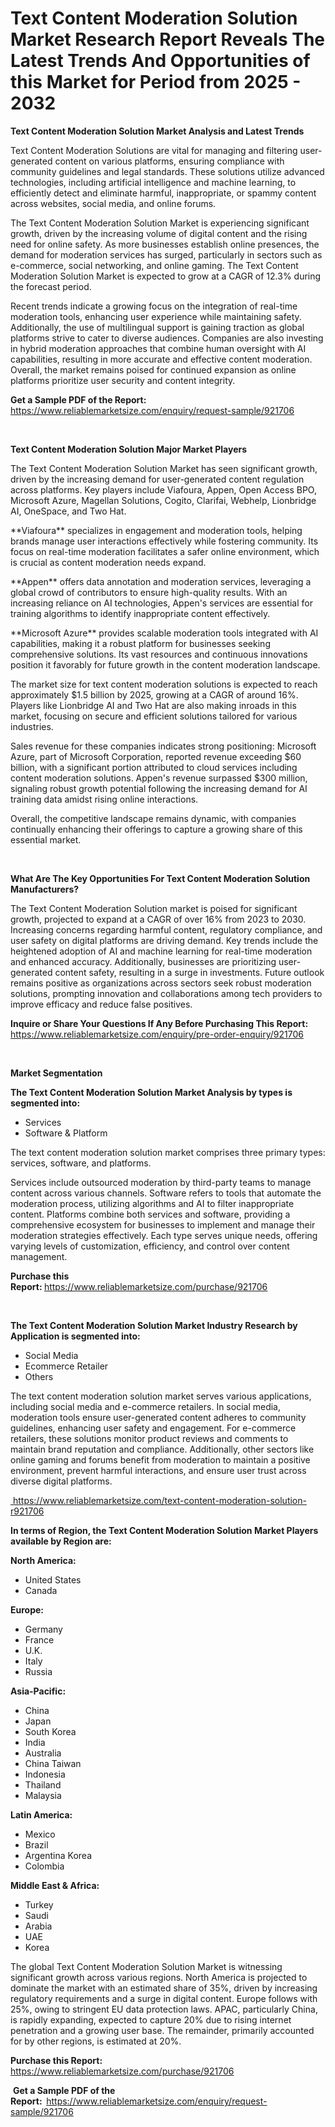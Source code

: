 <p><h1>Text Content Moderation Solution Market Research Report Reveals The Latest Trends And Opportunities of this Market for Period from 2025 - 2032</h1></p><p><strong>Text Content Moderation Solution Market Analysis and Latest Trends</strong></p>
<p><p>Text Content Moderation Solutions are vital for managing and filtering user-generated content on various platforms, ensuring compliance with community guidelines and legal standards. These solutions utilize advanced technologies, including artificial intelligence and machine learning, to efficiently detect and eliminate harmful, inappropriate, or spammy content across websites, social media, and online forums.</p><p>The Text Content Moderation Solution Market is experiencing significant growth, driven by the increasing volume of digital content and the rising need for online safety. As more businesses establish online presences, the demand for moderation services has surged, particularly in sectors such as e-commerce, social networking, and online gaming. The Text Content Moderation Solution Market is expected to grow at a CAGR of 12.3% during the forecast period. </p><p>Recent trends indicate a growing focus on the integration of real-time moderation tools, enhancing user experience while maintaining safety. Additionally, the use of multilingual support is gaining traction as global platforms strive to cater to diverse audiences. Companies are also investing in hybrid moderation approaches that combine human oversight with AI capabilities, resulting in more accurate and effective content moderation. Overall, the market remains poised for continued expansion as online platforms prioritize user security and content integrity.</p></p>
<p><strong>Get a Sample PDF of the Report:&nbsp;</strong> <a href="https://www.reliablemarketsize.com/enquiry/request-sample/921706?utm_campaign=2034&utm_medium=2&utm_source=Github&utm_content=ia&utm_term=18042025&utm_id=text-content-moderation-solution">https://www.reliablemarketsize.com/enquiry/request-sample/921706</a></p>
<p>&nbsp;</p>
<p><strong>Text Content Moderation Solution Major Market Players</strong></p>
<p><p>The Text Content Moderation Solution Market has seen significant growth, driven by the increasing demand for user-generated content regulation across platforms. Key players include Viafoura, Appen, Open Access BPO, Microsoft Azure, Magellan Solutions, Cogito, Clarifai, Webhelp, Lionbridge AI, OneSpace, and Two Hat.</p><p>**Viafoura** specializes in engagement and moderation tools, helping brands manage user interactions effectively while fostering community. Its focus on real-time moderation facilitates a safer online environment, which is crucial as content moderation needs expand.</p><p>**Appen** offers data annotation and moderation services, leveraging a global crowd of contributors to ensure high-quality results. With an increasing reliance on AI technologies, Appen's services are essential for training algorithms to identify inappropriate content effectively.</p><p>**Microsoft Azure** provides scalable moderation tools integrated with AI capabilities, making it a robust platform for businesses seeking comprehensive solutions. Its vast resources and continuous innovations position it favorably for future growth in the content moderation landscape.</p><p>The market size for text content moderation solutions is expected to reach approximately $1.5 billion by 2025, growing at a CAGR of around 16%. Players like Lionbridge AI and Two Hat are also making inroads in this market, focusing on secure and efficient solutions tailored for various industries.</p><p>Sales revenue for these companies indicates strong positioning: Microsoft Azure, part of Microsoft Corporation, reported revenue exceeding $60 billion, with a significant portion attributed to cloud services including content moderation solutions. Appen's revenue surpassed $300 million, signaling robust growth potential following the increasing demand for AI training data amidst rising online interactions. </p><p>Overall, the competitive landscape remains dynamic, with companies continually enhancing their offerings to capture a growing share of this essential market.</p></p>
<p>&nbsp;</p>
<p><strong>What Are The Key Opportunities For Text Content Moderation Solution Manufacturers?</strong></p>
<p><p>The Text Content Moderation Solution market is poised for significant growth, projected to expand at a CAGR of over 16% from 2023 to 2030. Increasing concerns regarding harmful content, regulatory compliance, and user safety on digital platforms are driving demand. Key trends include the heightened adoption of AI and machine learning for real-time moderation and enhanced accuracy. Additionally, businesses are prioritizing user-generated content safety, resulting in a surge in investments. Future outlook remains positive as organizations across sectors seek robust moderation solutions, prompting innovation and collaborations among tech providers to improve efficacy and reduce false positives.</p></p>
<p><strong>Inquire or Share Your Questions If Any Before Purchasing This Report:</strong> <a href="https://www.reliablemarketsize.com/enquiry/pre-order-enquiry/921706?utm_campaign=2034&utm_medium=2&utm_source=Github&utm_content=ia&utm_term=18042025&utm_id=text-content-moderation-solution">https://www.reliablemarketsize.com/enquiry/pre-order-enquiry/921706</a></p>
<p>&nbsp;</p>
<p><strong>Market Segmentation</strong></p>
<p><strong>The Text Content Moderation Solution Market Analysis by types is segmented into:</strong></p>
<p><ul><li>Services</li><li>Software & Platform</li></ul></p>
<p><p>The text content moderation solution market comprises three primary types: services, software, and platforms. </p><p>Services include outsourced moderation by third-party teams to manage content across various channels. Software refers to tools that automate the moderation process, utilizing algorithms and AI to filter inappropriate content. Platforms combine both services and software, providing a comprehensive ecosystem for businesses to implement and manage their moderation strategies effectively. Each type serves unique needs, offering varying levels of customization, efficiency, and control over content management.</p></p>
<p><strong>Purchase this Report:&nbsp;</strong><a href="https://www.reliablemarketsize.com/purchase/921706?utm_campaign=2034&utm_medium=2&utm_source=Github&utm_content=ia&utm_term=18042025&utm_id=text-content-moderation-solution">https://www.reliablemarketsize.com/purchase/921706</a></p>
<p>&nbsp;</p>
<p><strong>The Text Content Moderation Solution Market Industry Research by Application is segmented into:</strong></p>
<p><ul><li>Social Media</li><li>Ecommerce Retailer</li><li>Others</li></ul></p>
<p><p>The text content moderation solution market serves various applications, including social media and e-commerce retailers. In social media, moderation tools ensure user-generated content adheres to community guidelines, enhancing user safety and engagement. For e-commerce retailers, these solutions monitor product reviews and comments to maintain brand reputation and compliance. Additionally, other sectors like online gaming and forums benefit from moderation to maintain a positive environment, prevent harmful interactions, and ensure user trust across diverse digital platforms.</p></p>
<p><a href="https://www.reliablemarketsize.com/text-content-moderation-solution-r921706?utm_campaign=2034&utm_medium=2&utm_source=Github&utm_content=ia&utm_term=18042025&utm_id=text-content-moderation-solution">&nbsp;https://www.reliablemarketsize.com/text-content-moderation-solution-r921706</a></p>
<p><strong>In terms of Region, the Text Content Moderation Solution Market Players available by Region are:</strong></p>
<p>
    <p> <strong> North America: </strong>
        <ul>
            <li>United States</li>
            <li>Canada</li>
        </ul>
        </p> 
    <p> <strong> Europe: </strong>
        <ul>
            <li>Germany</li>
            <li>France</li>
            <li>U.K.</li>
            <li>Italy</li>
            <li>Russia</li>
        </ul>
        </p> 
    <p> <strong> Asia-Pacific: </strong>
        <ul>
            <li>China</li>
            <li>Japan</li>
            <li>South Korea</li>
            <li>India</li>
            <li>Australia</li>
            <li>China Taiwan</li>
            <li>Indonesia</li>
            <li>Thailand</li>
            <li>Malaysia</li>
        </ul>
        </p> 
    <p> <strong> Latin America: </strong>
        <ul>
            <li>Mexico</li>
            <li>Brazil</li>
            <li>Argentina Korea</li>
            <li>Colombia</li>
        </ul>
        </p> 
    <p> <strong> Middle East & Africa: </strong>
        <ul>
            <li>Turkey</li>
            <li>Saudi</li>
            <li>Arabia</li>
            <li>UAE</li>
            <li>Korea</li>
        </ul>
    </p>
    </p>
<p><p>The global Text Content Moderation Solution Market is witnessing significant growth across various regions. North America is projected to dominate the market with an estimated share of 35%, driven by increasing regulatory requirements and a surge in digital content. Europe follows with 25%, owing to stringent EU data protection laws. APAC, particularly China, is rapidly expanding, expected to capture 20% due to rising internet penetration and a growing user base. The remainder, primarily accounted for by other regions, is estimated at 20%.</p></p>
<p><strong>Purchase this Report: </strong><a href="https://www.reliablemarketsize.com/purchase/921706?utm_campaign=2034&utm_medium=2&utm_source=Github&utm_content=ia&utm_term=18042025&utm_id=text-content-moderation-solution">https://www.reliablemarketsize.com/purchase/921706</a></p>
<p>&nbsp;<strong>Get a Sample PDF of the Report:&nbsp;&nbsp;</strong><a href="https://www.reliablemarketsize.com/enquiry/request-sample/921706?utm_campaign=2034&utm_medium=2&utm_source=Github&utm_content=ia&utm_term=18042025&utm_id=text-content-moderation-solution">https://www.reliablemarketsize.com/enquiry/request-sample/921706</a></p>
<p><strong></strong></p>
<p><p></p><p></p><p></p></p>
